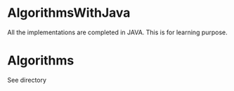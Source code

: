 # AlgorithmsWithJava

All the implementations are completed in JAVA. This is for learning purpose. 

# Algorithms
See directory
